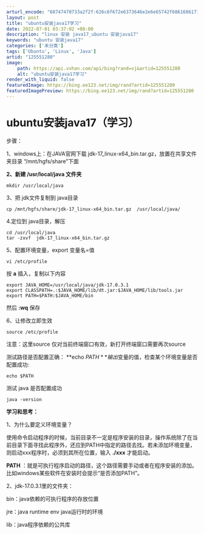 ```yaml
---
arturl_encode: "68747470733a2f2f:626c6f672e6373646e2e6e65742f6861686171696e796f752f:61727469636c652f64657461696c732f313235353531323830"
layout: post
title: "ubuntu安装java17学习"
date: 2022-07-01 03:37:02 +08:00
description: "linux 安装 java17_ubuntu 安装java17"
keywords: "ubuntu 安装java17"
categories: ['未分类']
tags: ['Ubuntu', 'Linux', 'Java']
artid: "125551280"
image:
    path: https://api.vvhan.com/api/bing?rand=sj&artid=125551280
    alt: "ubuntu安装java17学习"
render_with_liquid: false
featuredImage: https://bing.ee123.net/img/rand?artid=125551280
featuredImagePreview: https://bing.ee123.net/img/rand?artid=125551280
---
```


# ubuntu安装java17（学习）

步骤：
  
1、windows上：在JAVA官网下载 jdk-17\_linux-x64\_bin.tar.gz，放置在共享文件夹目录 “/mnt/hgfs/share”下面

**2、新建 /usr/local/java 文件夹**

```
mkdir /usr/local/java
```

3、把 jdk文件复制到 java目录

```
cp /mnt/hgfs/share/jdk-17_linux-x64_bin.tar.gz  /usr/local/java/
```

4.定位到 java目录，解压

```
cd /usr/local/java
tar -zxvf  jdk-17_linux-x64_bin.tar.gz 
```

5、配置环境变量，export 变量名=值

```
vi /etc/profile
```

按
**a**
插入，复制以下内容

```
export JAVA_HOME=/usr/local/java/jdk-17.0.3.1
export CLASSPATH=.:$JAVA_HOME/lib/dt.jar:$JAVA_HOME/lib/tools.jar
export PATH=$PATH:$JAVA_HOME/bin
```

然后
**:wq**
保存

6、让修改立即生效

```
source /etc/profile
```

注意：这里source 仅对当前终端窗口有效，新打开终端窗口需要再次source

测试路径是否配置正确：
**echo $PATH**
输出$变量的值，检查某个环境变量是否配置成功:

```
echo $PATH
```

测试 java 是否配置成功

```
java -version
```

**学习和思考：**
  
1、为什么要定义环境变量？
  
使用命令启动程序的时候，当前目录不一定是程序安装的目录，操作系统除了在当前目录下面寻找此程序外，还应到PATH中指定的路径去找。若未添加环境变量，则启动xxx程序时，必须到其所在位置，输入
**./xxx**
才能启动。
  
**PATH**
：就是可执行程序启动的路径，这个路径需要手动或者在程序安装的添加。比如windows某些软件在安装时会提示“是否添加PATH”。

2、jdk-17.0.3.1里的文件夹：
  
bin：java依赖的可执行程序的存放位置
  
jre：java runtime env java运行时的环境
  
lib：java程序依赖的公共库